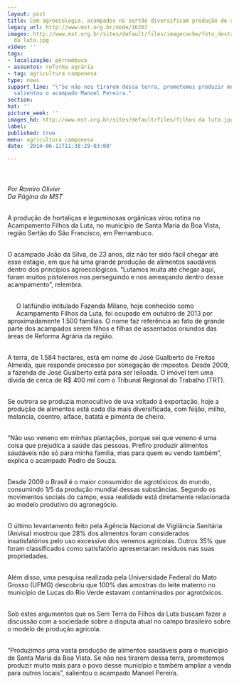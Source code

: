```yaml
---
layout: post
title: Com agroecologia, acampados no sertão diversificam produção de alimentos
legacy_url: http://www.mst.org.br/node/16207
images: http://www.mst.org.br/sites/default/files/imagecache/foto_destaque/filhos
  da luta.jpg
video: ''
tags:
- localização: pernambuco
- assuntos: reforma agrária
- tag: agricultura camponesa
type: news
support_line: "\"Se não nos tirarem dessa terra, prometemos produzir muito mais”,
  salientou o acampado Manoel Pereira."
section: 
hat: ''
picture_week: ''
images_hd: http://www.mst.org.br/sites/default/files/filhos da luta.jpg
label: 
published: true
menu: agricultura camponesa
date: '2014-06-11T11:38:29-03:00'

---
```

<p><em><br><img style="margin: 10px;" src="http://www.mst.org.br/sites/default/files/filhos%20da%20luta.jpg" alt=""><br>Por Ramiro Olivier</em><br><em>Da Página do MST</em></p><p><br>A produção de hortaliças e leguminosas orgânicas virou rotina no Acampamento Filhos da Luta, no município de Santa Maria da Boa Vista, região Sertão do São Francisco, em Pernambuco.</p><p><br>O acampado João da Silva, de 23 anos, diz não ter sido fácil chegar até esse estágio, em que há uma grande produção de alimentos saudáveis dentro dos princípios agroecológicos. “Lutamos muita até chegar aqui, foram muitos pistoleiros nos perseguindo e nos ameaçando dentro desse acampamento”, relembra.</p><p><br><img style="margin: 10px; float: left;" src="http://www.mst.org.br/sites/default/files/leguminosasII.jpg" alt="">O latifúndio intitulado Fazenda Milano, hoje conhecido como Acampamento Filhos da Luta, foi ocupado em outubro de 2013 por aproximadamente 1.500 famílias. O nome faz referência ao fato de grande parte dos acampados serem filhos e filhas de assentados oriundos das áreas de Reforma Agrária da região.</p><p><br>A terra, de 1.584 hectares, está em nome de José Gualberto de Freitas Almeida, que responde processo por sonegação de impostos. Desde 2009, a fazenda de José Gualberto está para ser leiloada. O imóvel tem uma dívida de cerca de R$ 400 mil com o Tribunal Regional do Trabalho (TRT).</p><div><p><br>Se outrora se produzia monocultivo de uva voltado à exportação, hoje a produção de alimentos está cada dia mais diversificada, com feijão, milho, melancia, coentro, alface, batata e pimenta de cheiro.</p><p><br>“Não uso veneno em minhas plantações, porque sei que veneno é uma coisa que prejudica a saúde das pessoas. Prefiro produzir alimentos saudáveis não só para minha família, mas para quem eu vendo também”, explica o acampado Pedro de Souza.</p><p><br><img style="margin: 10px; float: right;" src="http://www.mst.org.br/sites/default/files/leguminosas.jpg" alt="">Desde 2009 o Brasil é o maior consumidor de agrotóxicos do mundo, consumindo 1/5 da produção mundial dessas substâncias. Segundo os movimentos sociais do campo, essa realidade está diretamente relacionada ao modelo produtivo do agronegócio.&nbsp;</p><p><br>O último levantamento feito pela Agência Nacional de Vigilância Sanitária (Anvisa) mostrou que 28% dos alimentos foram considerados insatisfatórios pelo uso excessivo dos venenos agrícolas. Outros 35% que foram classificados como satisfatório apresentaram resíduos nas suas propriedades.</p><p><br>Além disso, uma pesquisa realizada pela Universidade Federal do Mato Grosso (UFMG) descobriu que 100% das amostras do leite materno no município de Lucas do Rio Verde estavam contaminados por agrotóxicos.</p><p><br>Sob estes argumentos que os Sem Terra do Filhos da Luta buscam fazer a discussão com a sociedade sobre a disputa atual no campo brasileiro sobre o modelo de produção agrícola.&nbsp;</p><p><br>“Produzimos uma vasta produção de alimentos saudáveis para o município de Santa Maria da Boa Vista. Se não nos tirarem dessa terra, prometemos produzir muito mais para o povo desse município e também ampliar a venda para outros locais”, salientou o acampado Manoel Pereira.</p><p><img style="margin: 10px;" src="http://www.mst.org.br/sites/default/files/filhos%20da%20luta%20II.jpg" alt=""></p></div>
